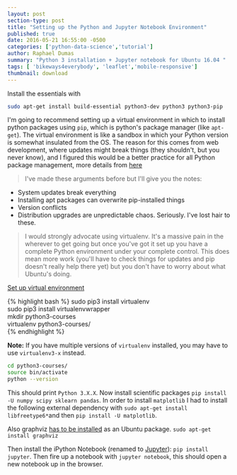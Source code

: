 ```yaml
---
layout: post
section-type: post
title: "Setting up the Python and Jupyter Notebook Environment"
published: true
date: 2016-05-21 16:55:00 -0500
categories: ['python-data-science','tutorial']
author: Raphael Dumas
summary: "Python 3 installation + Jupyter notebook for Ubuntu 16.04 "
tags: [ 'bikeways4everybody', 'leaflet','mobile-responsive']
thumbnail: download  
---
```


Install the essentials with 

```bash
sudo apt-get install build-essential python3-dev python3 python3-pip
```

I'm going to recommend setting up a virtual environment in which to install python packages using `pip`, which is python's package manager (like `apt-get`). The virtual environment is like a sandbox in which your Python version is somewhat insulated from the OS. The reason for this comes from web development, where updates might break things (they shouldn't, but you never know), and I figured this would be a better practice for all Python package management, more details from [here](http://askubuntu.com/a/409595/334823)

>I've made these arguments before but I'll give you the notes:  
 - System updates break everything  
 - Installing apt packages can overwrite pip-installed things  
 - Version conflicts  
 - Distribution upgrades are unpredictable chaos. Seriously. I've lost hair to these.  
 
>I would strongly advocate using virtualenv. It's a massive pain in the wherever to get going but once you've got it set up you have a complete Python environment under your complete control. This does mean more work (you'll have to check things for updates and pip doesn't really help there yet) but you don't have to worry about what Ubuntu's doing.

[Set up virtual environment](https://askubuntu.com/questions/244641/how-to-set-up-and-use-a-virtual-python-environment-in-ubuntu)

{% highlight bash %}
sudo pip3 install virtualenv  
sudo pip3 install virtualenvwrapper  
mkdir python3-courses  
virtualenv python3-courses/  
{% endhighlight %}

**Note:** If you have multiple versions of `virtualenv` installed, you may have to use `virtualenv3-x` instead.

```bash
cd python3-courses/
source bin/activate
python --version
```

This should print `Python 3.X.X`. Now install scientific packages `pip install -U numpy scipy sklearn pandas`. In order to install `matplotlib` I had to install the following external dependency with `sudo apt-get install libfreetype6*`and then `pip install -U matplotlib`.

Also graphviz [has to be installed](https://stackoverflow.com/questions/27666846/pydot-invocationexception-graphvizs-executables-not-found) as an Ubuntu package. `sudo apt-get install graphviz`


Then install the iPython Notebook (renamed to [Jupyter](https://jupyter.readthedocs.io/en/latest/install.html#id4)): `pip install jupyter`. Then fire up a notebook with `jupyter notebook`, this should open a new notebook up in the browser. 

